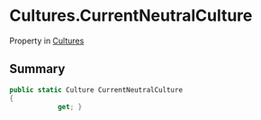 # Cultures.CurrentNeutralCulture

Property in [Cultures](/docs/api/csharp/yarn.unity.cultures.md)

## Summary



```csharp
public static Culture CurrentNeutralCulture
{
            get; }
```

